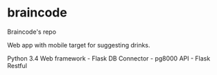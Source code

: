 # braincode
Braincode's repo


Web app with mobile target for suggesting drinks.

Python 3.4
Web framework - Flask
DB Connector - pg8000
API - Flask Restful